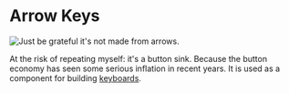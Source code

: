 # Arrow Keys

![Just be grateful it's not made from arrows.](oredict:opencomputers:materialArrowKey)

At the risk of repeating myself: it's a button sink. Because the button economy has seen some serious inflation in recent years. It is used as a component for building [keyboards](../block/keyboard.md).
